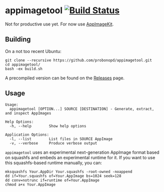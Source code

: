 # appimagetool [![Build Status](https://travis-ci.org/probonopd/appimagetool.svg?branch=master)](https://travis-ci.org/probonopd/appimagetool)

Not for productive use yet. For now use [AppImageKit](https://github.com/probonopd/AppImageKit).

## Building

On a not too recent Ubuntu:
```
git clone --recursive https://github.com/probonopd/appimagetool.git
cd appimagetool/
bash -ex build.sh
```
A precompiled version can be found on the [Releases](https://github.com/probonopd/appimagetool/releases) page.

## Usage

```
Usage:
  appimagetool [OPTION...] SOURCE [DESTINATION] - Generate, extract, and inspect AppImages

Help Options:
  -h, --help        Show help options

Application Options:
  -l, --list        List files in SOURCE AppImage
  -v, --verbose     Produce verbose output
```

`appimagetool` uses an experimental next-generation AppImage format based on squashfs and embeds an experimental runtime for it.
If you want to use this squashfs-based runtime manually, you can:

```
mksquashfs Your.AppDir Your.squashfs -root-owned -noappend
dd if=Your.squashfs of=Your.AppImage bs=1024 seek=128
dd conv=notrunc if=runtime of=Your.AppImage
chmod a+x Your.AppImage
```
